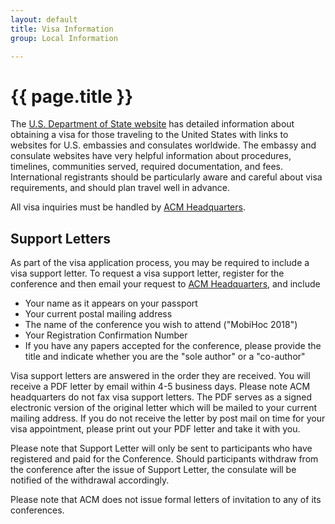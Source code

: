 ```yaml
---
layout: default
title: Visa Information
group: Local Information

---
```


# {{ page.title }}

The [U.S. Department of State website](http://travel.state.gov) has detailed information about obtaining a visa for those traveling to the United States with links to websites for U.S. embassies and consulates worldwide.
The embassy and consulate websites have very helpful information about procedures, timelines, communities served, required documentation, and fees.
International registrants should be particularly aware and careful about visa requirements, and should plan travel well in advance.

All visa inquiries must be handled by [ACM Headquarters](mailto:supportletters@acm.org).

## Support Letters

As part of the visa application process, you may be required to include a visa support letter. 
To request a visa support letter, register for the conference and then email your request to [ACM Headquarters](mailto:supportletters@acm.org), and include

- Your name as it appears on your passport
- Your current postal mailing address
- The name of the conference you wish to attend ("MobiHoc 2018")
- Your Registration Confirmation Number
- If you have any papers accepted for the conference, please provide the title and indicate whether you are the "sole author" or a "co-author"

Visa support letters are answered in the order they are received. 
You will receive a PDF letter by email within 4-5 business days. 
Please note ACM headquarters do not fax visa support letters. 
The PDF serves as a signed electronic version of the original letter which will be mailed to your current mailing address. 
If you do not receive the letter by post mail on time for your visa appointment, please print out your PDF letter and take it with you.

Please note that Support Letter will only be sent to participants who have registered and paid for the Conference. 
Should participants withdraw from the conference after the issue of Support Letter, the consulate will be notified of the withdrawal accordingly.

Please note that ACM does not issue formal letters of invitation to any of its conferences.
